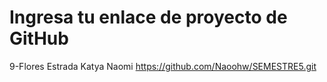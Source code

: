 # Ingresa tu enlace de proyecto de GitHub
9-Flores Estrada Katya Naomi https://github.com/Naoohw/SEMESTRE5.git
